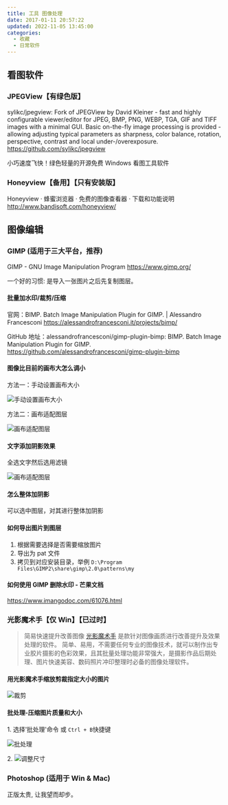 ```yaml
---
title: 工具 图像处理
date: 2017-01-11 20:57:22
updated: 2022-11-05 13:45:00
categories:
  - 收藏
  - 日常软件
---
```


## 看图软件

### JPEGView【有绿色版】

sylikc/jpegview: Fork of JPEGView by David Kleiner - fast and highly configurable viewer/editor for JPEG, BMP, PNG, WEBP, TGA, GIF and TIFF images with a minimal GUI. Basic on-the-fly image processing is provided - allowing adjusting typical parameters as sharpness, color balance, rotation, perspective, contrast and local under-/overexposure.
<https://github.com/sylikc/jpegview>

小巧速度飞快！绿色轻量的开源免费 Windows 看图工具软件

### Honeyview【备用】【只有安装版】

Honeyview · 蜂蜜浏览器 · 免费的图像查看器 · 下载和功能说明
<http://www.bandisoft.com/honeyview/>

## 图像编辑

### GIMP (适用于三大平台，推荐)

GIMP - GNU Image Manipulation Program
<https://www.gimp.org/>

一个好的习惯: 是导入一张图片之后先复制图层。

#### 批量加水印/裁剪/压缩

官网：BIMP. Batch Image Manipulation Plugin for GIMP. | Alessandro Francesconi
<https://alessandrofrancesconi.it/projects/bimp/>

GitHub 地址：alessandrofrancesconi/gimp-plugin-bimp: BIMP. Batch Image Manipulation Plugin for GIMP.
<https://github.com/alessandrofrancesconi/gimp-plugin-bimp>

#### 图像比目前的画布大怎么调小

方法一：手动设置画布大小

![手动设置画布大小](./imgs/%E4%B8%93%E9%A2%98-%E5%9B%BE%E7%89%87%E5%A4%84%E7%90%86%E8%BD%AF%E4%BB%B6%E5%88%86%E4%BA%AB/%E6%89%8B%E5%8A%A8%E8%AE%BE%E7%BD%AE%E7%94%BB%E5%B8%83%E5%A4%A7%E5%B0%8F.png)

方法二：画布适配图层

![画布适配图层](./imgs/%E4%B8%93%E9%A2%98-%E5%9B%BE%E7%89%87%E5%A4%84%E7%90%86%E8%BD%AF%E4%BB%B6%E5%88%86%E4%BA%AB/%E7%94%BB%E5%B8%83%E9%80%82%E9%85%8D%E5%9B%BE%E5%B1%82.png)

#### 文字添加阴影效果

全选文字然后选用滤镜

![画布适配图层](./imgs/%E4%B8%93%E9%A2%98-%E5%9B%BE%E7%89%87%E5%A4%84%E7%90%86%E8%BD%AF%E4%BB%B6%E5%88%86%E4%BA%AB/%E6%96%87%E5%AD%97%E6%B7%BB%E5%8A%A0%E9%98%B4%E5%BD%B1%E6%95%88%E6%9E%9C.png)

#### 怎么整体加阴影

可以选中图层，对其进行整体加阴影

#### 如何导出图片到图层

1. 根据需要选择是否需要缩放图片
2. 导出为 pat 文件
3. 拷贝到对应安装目录，举例 `D:\Program Files\GIMP2\share\gimp\2.0\patterns\my`

#### 如何使用 GIMP 删除水印 - 芒果文档

<https://www.imangodoc.com/61076.html>

### 光影魔术手【仅 Win】【已过时】

> 简易快速提升改善图像 [光影魔术手][1] 是款针对图像画质进行改善提升及效果处理的软件。
> 简单、易用，不需要任何专业的图像技术，就可以制作出专业胶片摄影的色彩效果，且其批量处理功能非常强大，是摄影作品后期处理、图片快速美容、数码照片冲印整理时必备的图像处理软件。

#### 用光影魔术手缩放剪裁指定大小的图片

![裁剪](./imgs/%E4%B8%93%E9%A2%98-%E5%9B%BE%E7%89%87%E5%A4%84%E7%90%86%E8%BD%AF%E4%BB%B6%E5%88%86%E4%BA%AB/1662509-18c183b9d9a27e1b.png)

#### 批处理-压缩图片质量和大小

1\. 选择'批处理'命令 或 `Ctrl + B`快捷键

![批处理](./imgs/%E4%B8%93%E9%A2%98-%E5%9B%BE%E7%89%87%E5%A4%84%E7%90%86%E8%BD%AF%E4%BB%B6%E5%88%86%E4%BA%AB/1662509-ec2ec3b95682b0cc.png)

2\. ![调整尺寸](./imgs/%E4%B8%93%E9%A2%98-%E5%9B%BE%E7%89%87%E5%A4%84%E7%90%86%E8%BD%AF%E4%BB%B6%E5%88%86%E4%BA%AB/1662509-cb7621bb14f86246.png)

[1]: http://www.neoimaging.cn/

### Photoshop (适用于 Win & Mac)

正版太贵, 让我望而却步。
